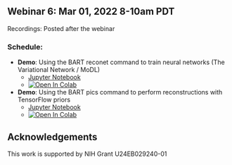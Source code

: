 
## Webinar 6: Mar 01, 2022 8-10am PDT

Recordings: Posted after the webinar  

### Schedule:
- **Demo**: Using the BART reconet command to train neural networks (The Variational Network / MoDL)
  - [Jupyter Notebook](./demo1_reconet/bart_reconet.ipynb)
  - [![Open In Colab](https://colab.research.google.com/assets/colab-badge.svg)](https://colab.research.google.com/github/mrirecon/bart-webinars/blob/master/webinar6/demo1_reconet/bart_reconet.ipynb)
- **Demo**: Using the BART pics command to perform reconstructions with TensorFlow priors
  - [Jupyter Notebook](./demo2_pics_tensorflow/bart_picstf.ipynb)
  - [![Open In Colab](https://colab.research.google.com/assets/colab-badge.svg)](https://colab.research.google.com/github/mrirecon/bart-webinars/blob/master/webinar6/demo2_pics_tensorflow/bart_picstf.ipynb)

## Acknowledgements
This work is supported by NIH Grant U24EB029240-01